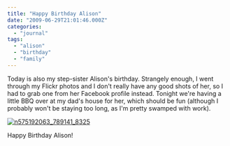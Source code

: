 ```yaml
---
title: "Happy Birthday Alison"
date: "2009-06-29T21:01:46.000Z"
categories: 
  - "journal"
tags: 
  - "alison"
  - "birthday"
  - "family"
---
```


Today is also my step-sister Alison's birthday. Strangely enough, I went through my Flickr photos and I don't really have any good shots of her, so I had to grab one from her Facebook profile instead. Tonight we're having a little BBQ over at my dad's house for her, which should be fun (although I probably won't be staying too long, as I'm pretty swamped with work).

[![n575192063_789141_8325](images/n575192063_789141_8325.jpg "n575192063_789141_8325")](http://www.migratorynerd.com/wp-content/uploads/2009/06/n575192063_789141_8325.jpg)

Happy Birthday Alison!
